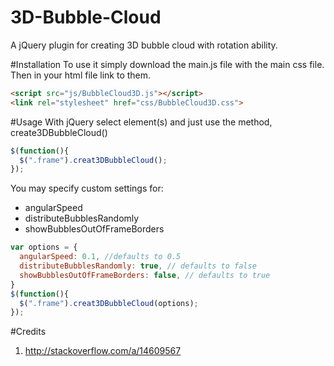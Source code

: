 # 3D-Bubble-Cloud
A jQuery plugin for creating 3D bubble cloud with rotation ability.

#Installation
To use it simply download the main.js file with the main css file. Then in your html file link to them. 
```html
<script src="js/BubbleCloud3D.js"></script>
<link rel="stylesheet" href="css/BubbleCloud3D.css">
```
#Usage
With jQuery select element(s) and just use the method, create3DBubbleCloud()

```js
$(function(){
  $(".frame").creat3DBubbleCloud();
});
```

You may specify custom settings for:
- angularSpeed
- distributeBubblesRandomly
- showBubblesOutOfFrameBorders

```js
var options = {
  angularSpeed: 0.1, //defaults to 0.5
  distributeBubblesRandomly: true, // defaults to false
  showBubblesOutOfFrameBorders: false, // defaults to true
}
$(function(){
  $(".frame").creat3DBubbleCloud(options);
});
```

#Credits
1. http://stackoverflow.com/a/14609567
